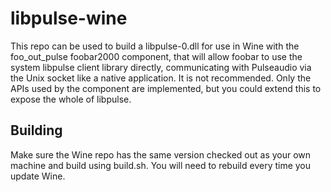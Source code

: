 # libpulse-wine
This repo can be used to build a libpulse-0.dll for use in Wine with the foo_out_pulse foobar2000 component, that will allow foobar to use the system libpulse client library directly, communicating with Pulseaudio via the Unix socket like a native application. It is not recommended.
Only the APIs used by the component are implemented, but you could extend this to expose the whole of libpulse.

## Building
Make sure the Wine repo has the same version checked out as your own machine and build using build.sh. You will need to rebuild every time you update Wine.
